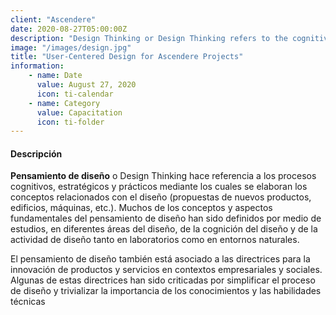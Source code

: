 ```yaml
---
client: "Ascendere"
date: 2020-08-27T05:00:00Z
description: "Design Thinking or Design Thinking refers to the cognitive, strategic and practical processes through which the concepts related to design are elaborated"
image: "/images/design.jpg"
title: "User-Centered Design for Ascendere Projects"
information:
    - name: Date
      value: August 27, 2020
      icon: ti-calendar
    - name: Category
      value: Capacitation
      icon: ti-folder
---
```

#### Descripción

**Pensamiento de diseño** o Design Thinking hace referencia a los procesos cognitivos, estratégicos y prácticos mediante los cuales se elaboran los conceptos relacionados con el diseño (propuestas de nuevos productos, edificios, máquinas, etc.). Muchos de los conceptos y aspectos fundamentales del pensamiento de diseño han sido definidos por medio de estudios, en diferentes áreas del diseño, de la cognición del diseño y de la actividad de diseño tanto en laboratorios como en entornos naturales.

El pensamiento de diseño también está asociado a las directrices para la innovación de productos y servicios en contextos empresariales y sociales.​ Algunas de estas directrices han sido criticadas por simplificar el proceso de diseño y trivializar la importancia de los conocimientos y las habilidades técnicas